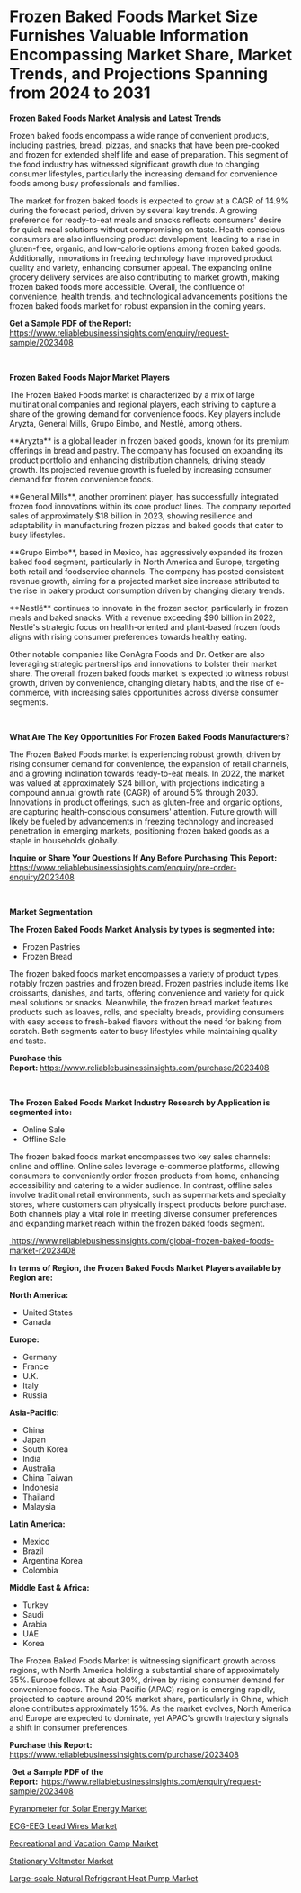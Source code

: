 <p><h1>Frozen Baked Foods Market Size Furnishes Valuable Information Encompassing Market Share, Market Trends, and Projections Spanning from 2024 to 2031</h1></p><p><strong>Frozen Baked Foods Market Analysis and Latest Trends</strong></p>
<p><p>Frozen baked foods encompass a wide range of convenient products, including pastries, bread, pizzas, and snacks that have been pre-cooked and frozen for extended shelf life and ease of preparation. This segment of the food industry has witnessed significant growth due to changing consumer lifestyles, particularly the increasing demand for convenience foods among busy professionals and families.</p><p>The market for frozen baked foods is expected to grow at a CAGR of 14.9% during the forecast period, driven by several key trends. A growing preference for ready-to-eat meals and snacks reflects consumers' desire for quick meal solutions without compromising on taste. Health-conscious consumers are also influencing product development, leading to a rise in gluten-free, organic, and low-calorie options among frozen baked goods. Additionally, innovations in freezing technology have improved product quality and variety, enhancing consumer appeal. The expanding online grocery delivery services are also contributing to market growth, making frozen baked foods more accessible. Overall, the confluence of convenience, health trends, and technological advancements positions the frozen baked foods market for robust expansion in the coming years.</p></p>
<p><strong>Get a Sample PDF of the Report:&nbsp;</strong> <a href="https://www.reliablebusinessinsights.com/enquiry/request-sample/2023408?utm_campaign=1686&utm_medium=2&utm_source=Github&utm_content=ia&utm_term=28102024&utm_id=frozen-baked-foods">https://www.reliablebusinessinsights.com/enquiry/request-sample/2023408</a></p>
<p>&nbsp;</p>
<p><strong>Frozen Baked Foods Major Market Players</strong></p>
<p><p>The Frozen Baked Foods market is characterized by a mix of large multinational companies and regional players, each striving to capture a share of the growing demand for convenience foods. Key players include Aryzta, General Mills, Grupo Bimbo, and Nestlé, among others.</p><p>**Aryzta** is a global leader in frozen baked goods, known for its premium offerings in bread and pastry. The company has focused on expanding its product portfolio and enhancing distribution channels, driving steady growth. Its projected revenue growth is fueled by increasing consumer demand for frozen convenience foods.</p><p>**General Mills**, another prominent player, has successfully integrated frozen food innovations within its core product lines. The company reported sales of approximately $18 billion in 2023, showing resilience and adaptability in manufacturing frozen pizzas and baked goods that cater to busy lifestyles.</p><p>**Grupo Bimbo**, based in Mexico, has aggressively expanded its frozen baked food segment, particularly in North America and Europe, targeting both retail and foodservice channels. The company has posted consistent revenue growth, aiming for a projected market size increase attributed to the rise in bakery product consumption driven by changing dietary trends.</p><p>**Nestlé** continues to innovate in the frozen sector, particularly in frozen meals and baked snacks. With a revenue exceeding $90 billion in 2022, Nestlé's strategic focus on health-oriented and plant-based frozen foods aligns with rising consumer preferences towards healthy eating.</p><p>Other notable companies like ConAgra Foods and Dr. Oetker are also leveraging strategic partnerships and innovations to bolster their market share. The overall frozen baked foods market is expected to witness robust growth, driven by convenience, changing dietary habits, and the rise of e-commerce, with increasing sales opportunities across diverse consumer segments.</p></p>
<p>&nbsp;</p>
<p><strong>What Are The Key Opportunities For Frozen Baked Foods Manufacturers?</strong></p>
<p><p>The Frozen Baked Foods market is experiencing robust growth, driven by rising consumer demand for convenience, the expansion of retail channels, and a growing inclination towards ready-to-eat meals. In 2022, the market was valued at approximately $24 billion, with projections indicating a compound annual growth rate (CAGR) of around 5% through 2030. Innovations in product offerings, such as gluten-free and organic options, are capturing health-conscious consumers' attention. Future growth will likely be fueled by advancements in freezing technology and increased penetration in emerging markets, positioning frozen baked goods as a staple in households globally.</p></p>
<p><strong>Inquire or Share Your Questions If Any Before Purchasing This Report:</strong> <a href="https://www.reliablebusinessinsights.com/enquiry/pre-order-enquiry/2023408?utm_campaign=1686&utm_medium=2&utm_source=Github&utm_content=ia&utm_term=28102024&utm_id=frozen-baked-foods">https://www.reliablebusinessinsights.com/enquiry/pre-order-enquiry/2023408</a></p>
<p>&nbsp;</p>
<p><strong>Market Segmentation</strong></p>
<p><strong>The Frozen Baked Foods Market Analysis by types is segmented into:</strong></p>
<p><ul><li>Frozen Pastries</li><li>Frozen Bread</li></ul></p>
<p><p>The frozen baked foods market encompasses a variety of product types, notably frozen pastries and frozen bread. Frozen pastries include items like croissants, danishes, and tarts, offering convenience and variety for quick meal solutions or snacks. Meanwhile, the frozen bread market features products such as loaves, rolls, and specialty breads, providing consumers with easy access to fresh-baked flavors without the need for baking from scratch. Both segments cater to busy lifestyles while maintaining quality and taste.</p></p>
<p><strong>Purchase this Report:&nbsp;</strong><a href="https://www.reliablebusinessinsights.com/purchase/2023408?utm_campaign=1686&utm_medium=2&utm_source=Github&utm_content=ia&utm_term=28102024&utm_id=frozen-baked-foods">https://www.reliablebusinessinsights.com/purchase/2023408</a></p>
<p>&nbsp;</p>
<p><strong>The Frozen Baked Foods Market Industry Research by Application is segmented into:</strong></p>
<p><ul><li>Online Sale</li><li>Offline Sale</li></ul></p>
<p><p>The frozen baked foods market encompasses two key sales channels: online and offline. Online sales leverage e-commerce platforms, allowing consumers to conveniently order frozen products from home, enhancing accessibility and catering to a wider audience. In contrast, offline sales involve traditional retail environments, such as supermarkets and specialty stores, where customers can physically inspect products before purchase. Both channels play a vital role in meeting diverse consumer preferences and expanding market reach within the frozen baked foods segment.</p></p>
<p><a href="https://www.reliablebusinessinsights.com/global-frozen-baked-foods-market-r2023408?utm_campaign=1686&utm_medium=2&utm_source=Github&utm_content=ia&utm_term=28102024&utm_id=frozen-baked-foods">&nbsp;https://www.reliablebusinessinsights.com/global-frozen-baked-foods-market-r2023408</a></p>
<p><strong>In terms of Region, the Frozen Baked Foods Market Players available by Region are:</strong></p>
<p>
    <p> <strong> North America: </strong>
        <ul>
            <li>United States</li>
            <li>Canada</li>
        </ul>
        </p> 
    <p> <strong> Europe: </strong>
        <ul>
            <li>Germany</li>
            <li>France</li>
            <li>U.K.</li>
            <li>Italy</li>
            <li>Russia</li>
        </ul>
        </p> 
    <p> <strong> Asia-Pacific: </strong>
        <ul>
            <li>China</li>
            <li>Japan</li>
            <li>South Korea</li>
            <li>India</li>
            <li>Australia</li>
            <li>China Taiwan</li>
            <li>Indonesia</li>
            <li>Thailand</li>
            <li>Malaysia</li>
        </ul>
        </p> 
    <p> <strong> Latin America: </strong>
        <ul>
            <li>Mexico</li>
            <li>Brazil</li>
            <li>Argentina Korea</li>
            <li>Colombia</li>
        </ul>
        </p> 
    <p> <strong> Middle East & Africa: </strong>
        <ul>
            <li>Turkey</li>
            <li>Saudi</li>
            <li>Arabia</li>
            <li>UAE</li>
            <li>Korea</li>
        </ul>
    </p>
    </p>
<p><p>The Frozen Baked Foods Market is witnessing significant growth across regions, with North America holding a substantial share of approximately 35%. Europe follows at about 30%, driven by rising consumer demand for convenience foods. The Asia-Pacific (APAC) region is emerging rapidly, projected to capture around 20% market share, particularly in China, which alone contributes approximately 15%. As the market evolves, North America and Europe are expected to dominate, yet APAC's growth trajectory signals a shift in consumer preferences.</p></p>
<p><strong>Purchase this Report: </strong><a href="https://www.reliablebusinessinsights.com/purchase/2023408?utm_campaign=1686&utm_medium=2&utm_source=Github&utm_content=ia&utm_term=28102024&utm_id=frozen-baked-foods">https://www.reliablebusinessinsights.com/purchase/2023408</a></p>
<p>&nbsp;<strong>Get a Sample PDF of the Report:&nbsp;&nbsp;</strong><a href="https://www.reliablebusinessinsights.com/enquiry/request-sample/2023408?utm_campaign=1686&utm_medium=2&utm_source=Github&utm_content=ia&utm_term=28102024&utm_id=frozen-baked-foods">https://www.reliablebusinessinsights.com/enquiry/request-sample/2023408</a></p>
<p><strong></strong></p>
<p><p><a href="https://www.linkedin.com/pulse/pyranometer-solar-energy-market-evolution-key-trends-regional-aubdf?utm_campaign=1686&utm_medium=2&utm_source=Github&utm_content=ia&utm_term=28102024&utm_id=frozen-baked-foods">Pyranometer for Solar Energy Market</a></p><p><a href="https://www.linkedin.com/pulse/competitive-intelligence-ecg-eeg-lead-wires-market-key-players-cvhcc?utm_campaign=1686&utm_medium=2&utm_source=Github&utm_content=ia&utm_term=28102024&utm_id=frozen-baked-foods">ECG-EEG Lead Wires Market</a></p><p><a href="https://www.linkedin.com/pulse/emerging-trends-recreational-vacation-camp-market-global-outlook-gdqof?utm_campaign=1686&utm_medium=2&utm_source=Github&utm_content=ia&utm_term=28102024&utm_id=frozen-baked-foods">Recreational and Vacation Camp Market</a></p><p><a href="https://www.linkedin.com/pulse/stationary-voltmeter-market-size-segmentation-trends-growth-of3hf?utm_campaign=1686&utm_medium=2&utm_source=Github&utm_content=ia&utm_term=28102024&utm_id=frozen-baked-foods">Stationary Voltmeter Market</a></p><p><a href="https://www.linkedin.com/pulse/large-scale-natural-refrigerant-heat-pump-market-growth-segmentation-8cwvc?utm_campaign=1686&utm_medium=2&utm_source=Github&utm_content=ia&utm_term=28102024&utm_id=frozen-baked-foods">Large-scale Natural Refrigerant Heat Pump Market</a></p></p>